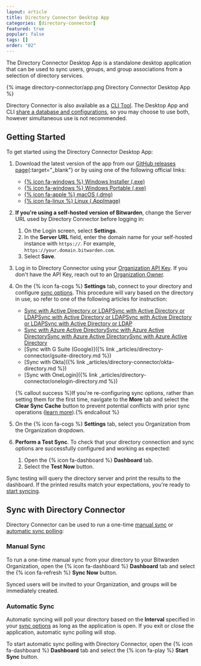 ```yaml
---
layout: article
title: Directory Connector Desktop App
categories: [directory-connector]
featured: true
popular: false
tags: []
order: "02"
---
```


The Directory Connector Desktop App is a standalone desktop application that can be used to sync users, groups, and group associations from a selection of directory services.

{% image directory-connector/app.png Directory Connector Desktop App %}

Directory Connector is also available as a [CLI Tool]({{site.baseurl}}/article/directory-sync-cli). The Desktop App and CLI [share a database and configurations]({{site.baseurl}}/article/directory-sync-shared/), so you may choose to use both, however simultaneous use is not recommended.

## Getting Started

To get started using the Directory Connector Desktop App:

1. Download the latest version of the app from our [GitHub releases page](https://github.com/bitwarden/directory-connector/releases){:target="_blank"} or by using one of the following official links:

   - [{% icon fa-windows %} Windows Installer (.exe)](https://vault.bitwarden.com/download/?app=connector&platform=windows)
   - [{% icon fa-windows %} Windows Portable (.exe)](https://vault.bitwarden.com/download/?app=connector&platform=windows&variant=portable)
   - [{% icon fa-apple %} macOS (.dmg)](https://vault.bitwarden.com/download/?app=connector&platform=macos)
   - [{% icon fa-linux %} Linux (.AppImage)](https://vault.bitwarden.com/download/?app=connector&platform=linux)

2. **If you're using a self-hosted version of Bitwarden**, change the Server URL used by Directory Connector before logging in:

   1. On the Login screen, select **Settings**.
   2. In the **Server URL** field, enter the domain name for your self-hosted instance with `https://`. For example, `https://your.domain.bitwarden.com`.
   3. Select **Save**.
3. Log in to Directory Connector using your [Organization API Key]({{site.baseurl}}/article/public-api/#authentication). If you don't have the API Key, reach out to an [Organization Owner]({{site.baseurl}}/article/user-types-access-control/).
4. On the {% icon fa-cogs %} **Settings** tab, connect to your directory and configure [sync options]({{site.baseurl}}/article/user-group-filters/). This procedure will vary based on the directory in use, so refer to one of the following articles for instruction:

   - [Sync with Active Directory or LDAP]({{site.baseurl}}/article/ldap-directory/)[Sync with Active Directory or LDAP]({{site.baseurl}}/article/ldap-directory/)[Sync with Active Directory or LDAP]({{site.baseurl}}/article/ldap-directory/)[Sync with Active Directory or LDAP]({{site.baseurl}}/article/ldap-directory/)[Sync with Active Directory or LDAP]({{site.baseurl}}/article/ldap-directory/)
   - [Sync with Azure Active Directory]({{site.baseurl}}/article/azure-active-directory/)[Sync with Azure Active Directory]({{site.baseurl}}/article/azure-active-directory/)[Sync with Azure Active Directory]({{site.baseurl}}/article/azure-active-directory/)[Sync with Azure Active Directory]({{site.baseurl}}/article/azure-active-directory/)
   - [Sync with G Suite (Google)]({% link _articles/directory-connector/gsuite-directory.md %})
   - [Sync with Okta]({% link _articles/directory-connector/okta-directory.md %})
   - [Sync with OneLogin]({% link _articles/directory-connector/onelogin-directory.md %})

   {% callout success %}If you're re-configuring sync options, rather than setting them for the first time, navigate to the **More** tab and select the **Clear Sync Cache** button to prevent potential conflicts with prior sync operations ([learn more]({{site.baseurl}}/article/clear-sync-cache/)).{% endcallout %}
5. On the {% icon fa-cogs %} **Settings** tab, select you Organization from the Organization dropdown.
6. **Perform a Test Sync**. To check that your directory connection and sync options are successfully configured and working as expected:

   1. Open the {% icon fa-dashboard %} **Dashboard** tab.
   2. Select the **Test Now** button.

Sync testing will query the directory server and print the results to the dashboard. If the printed results match your expectations, you're ready to [start syncing](#sync-with-directory-connector).

## Sync with Directory Connector

Directory Connector can be used to run a one-time [manual sync](#manual-sync) or [automatic sync polling](#automatic-sync):

### Manual Sync

To run a one-time manual sync from your directory to your Bitwarden Organization, open the {% icon fa-dashboard %} **Dashboard** tab and select the {% icon fa-refresh %} **Sync Now** button.

Synced users will be invited to your Organization, and groups will be immediately created.

### Automatic Sync

Automatic syncing will poll your directory based on the **Interval** specified in your [sync options]({{site.baseurl}}/article/user-group-filters/) as long as the application is open. If you exit or close the application, automatic sync polling will stop.

To start automatic sync polling with Directory Connector, open the {% icon fa-dashboard %} **Dashboard** tab and select the {% icon fa-play %} **Start Sync** button.

